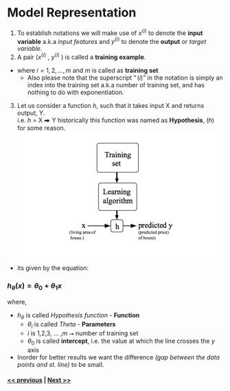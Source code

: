 # Model Representation

1. To establish notations we will make use of  $x^{(i)}$ to denote the **input variable** a.k.a *input features* and $y^{(i)}$ to denote the **output** or *target variable.*
2. A pair ($x^{(i)}$ , $y^{(i)}$ ) is called a **training example**.

* where $i = 1,2, ..., m$ and $m$ is called as **training set**
  * Also please note that the superscript  $“(i)”$ in the notation is simply an index into the training set a.k.a number of training set, and has nothing to do with exponentiation.

3. Let us consider a function $h$, such that it takes input X and returns output, Y. <br /> i.e. $h$ = X ⮕ Y
historically  this function was named as **Hypothesis**, ($h$)  for some reason.
![hypothesis function](week-1\assets\2.PNG)

* its given by the equation:

### $h_{\theta}(x) = \theta_{0} + \theta_{1}x$

  where,

* $h_{\theta}$  is called *Hypothesis function* - **Function**
  * $\theta_{i}$ is called *Theta* - **Parameters**
  * $i$ is 1,2,3, ... ,$m$ ⭢ number of training set
  * $\theta_{0}$ is called **intercept**, i.e. the value at which the line crosses the $y$ axis
* Inorder for better results we want the difference *(gap between the data points and st. line)* to be small.

#### [<< previous](./01_part1_model_representation.md)  |  [Next >>](./02_part1_cost_function.md)
